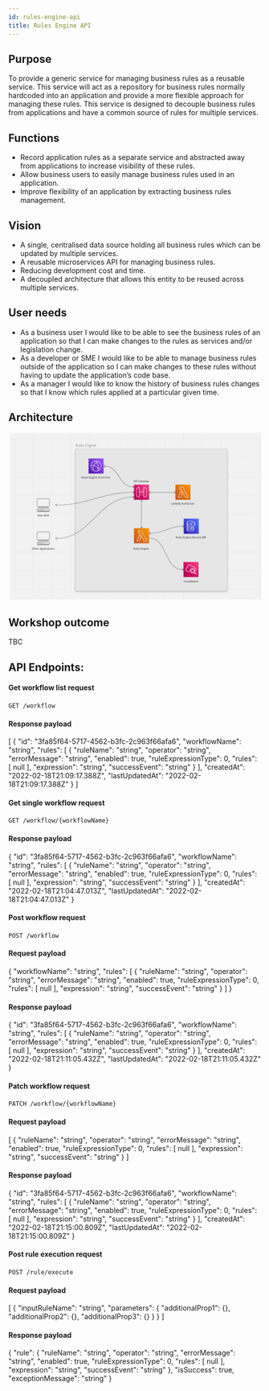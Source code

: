 ```yaml
---
id: rules-engine-api
title: Rules Engine API
---
```


## Purpose

To provide a generic service for managing business rules as a reusable service. This service will act as a repository for business rules normally hardcoded into an application and provide a more flexible approach for managing these rules.
This service is designed to decouple business rules from applications and have a common source of rules for multiple services.

## Functions

- Record application rules as a separate service and abstracted away from applications to increase visibility of these rules.
- Allow business users to easily manage business rules used in an application.
- Improve flexibility of an application by extracting business rules management.

## Vision

- A single, centralised data source holding all business rules which can be updated by multiple services.
- A reusable microservices API for managing business rules.
- Reducing development cost and time.
- A decoupled architecture that allows this entity to be reused across multiple services.

## User needs

- As a business user I would like to be able to see the business rules of an application so that I can make changes to the rules as services and/or legislation change.
- As a developer or SME I would like to be able to manage business rules outside of the application so I can make changes to these rules without having to update the application’s code base.
- As a manager I would like to know the history of business rules changes so that I know which rules applied at a particular given time.

## Architecture

![Architecture](./doc-images/rules_engine_architecture.png)

## Workshop outcome

TBC

## API Endpoints:

#### Get workflow list request

```
GET /workflow
```

#### Response payload

[
{
"id": "3fa85f64-5717-4562-b3fc-2c963f66afa6",
"workflowName": "string",
"rules": [
{
"ruleName": "string",
"operator": "string",
"errorMessage": "string",
"enabled": true,
"ruleExpressionType": 0,
"rules": [
null
],
"expression": "string",
"successEvent": "string"
}
],
"createdAt": "2022-02-18T21:09:17.388Z",
"lastUpdatedAt": "2022-02-18T21:09:17.388Z"
}
]

#### Get single workflow request

```
GET /workflow/{workflowName}
```

#### Response payload

{
"id": "3fa85f64-5717-4562-b3fc-2c963f66afa6",
"workflowName": "string",
"rules": [
{
"ruleName": "string",
"operator": "string",
"errorMessage": "string",
"enabled": true,
"ruleExpressionType": 0,
"rules": [
null
],
"expression": "string",
"successEvent": "string"
}
],
"createdAt": "2022-02-18T21:04:47.013Z",
"lastUpdatedAt": "2022-02-18T21:04:47.013Z"
}

#### Post workflow request

```
POST /workflow
```

#### Request payload

{
"workflowName": "string",
"rules": [
{
"ruleName": "string",
"operator": "string",
"errorMessage": "string",
"enabled": true,
"ruleExpressionType": 0,
"rules": [
null
],
"expression": "string",
"successEvent": "string"
}
]
}

#### Response payload

{
"id": "3fa85f64-5717-4562-b3fc-2c963f66afa6",
"workflowName": "string",
"rules": [
{
"ruleName": "string",
"operator": "string",
"errorMessage": "string",
"enabled": true,
"ruleExpressionType": 0,
"rules": [
null
],
"expression": "string",
"successEvent": "string"
}
],
"createdAt": "2022-02-18T21:11:05.432Z",
"lastUpdatedAt": "2022-02-18T21:11:05.432Z"
}

#### Patch workflow request

```
PATCH /workflow/{workflowName}
```

#### Request payload

[
{
"ruleName": "string",
"operator": "string",
"errorMessage": "string",
"enabled": true,
"ruleExpressionType": 0,
"rules": [
null
],
"expression": "string",
"successEvent": "string"
}
]

#### Response payload

{
"id": "3fa85f64-5717-4562-b3fc-2c963f66afa6",
"workflowName": "string",
"rules": [
{
"ruleName": "string",
"operator": "string",
"errorMessage": "string",
"enabled": true,
"ruleExpressionType": 0,
"rules": [
null
],
"expression": "string",
"successEvent": "string"
}
],
"createdAt": "2022-02-18T21:15:00.809Z",
"lastUpdatedAt": "2022-02-18T21:15:00.809Z"
}

#### Post rule execution request

```
POST /rule/execute
```

#### Request payload

[
{
"inputRuleName": "string",
"parameters": {
"additionalProp1": {},
"additionalProp2": {},
"additionalProp3": {}
}
}
]

#### Response payload

{
"rule": {
"ruleName": "string",
"operator": "string",
"errorMessage": "string",
"enabled": true,
"ruleExpressionType": 0,
"rules": [
null
],
"expression": "string",
"successEvent": "string"
},
"isSuccess": true,
"exceptionMessage": "string"
}
